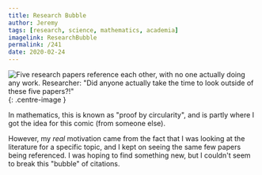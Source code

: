 ```yaml
---
title: Research Bubble
author: Jeremy
tags: [research, science, mathematics, academia]
imagelink: ResearchBubble
permalink: /241
date: 2020-02-24
---
```


![Five research papers reference each other, with no one actually doing any work. Researcher: "Did anyone actually take the time to look outside of these five papers?!"](https://res.cloudinary.com/dh3hm8pb7/image/upload/c_scale,q_auto:best/v1535842782/Handwaving/Published/ResearchBubble.png){: .centre-image }

In mathematics, this is known as "proof by circularity", and is partly where I got the idea for this comic (from someone else).

However, my *real* motivation came from the fact that I was looking at the literature for a specific topic, and I kept on seeing the same few papers being referenced. I was hoping to find something new, but I couldn't seem to break this "bubble" of citations.
